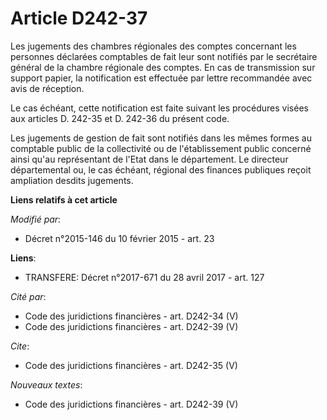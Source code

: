 # Article D242-37

Les jugements des chambres régionales des comptes concernant les personnes déclarées comptables de fait leur sont notifiés
par le secrétaire général de la chambre régionale des comptes. En cas de transmission sur support papier, la notification est
effectuée par lettre recommandée avec avis de réception. 

Le cas échéant, cette notification est faite suivant les procédures visées aux articles D. 242-35 et D. 242-36 du présent
code. 

Les jugements de gestion de fait sont notifiés dans les mêmes formes au comptable public de la collectivité ou de
l'établissement public concerné ainsi qu'au représentant de l'Etat dans le département. Le directeur départemental ou, le cas
échéant, régional des finances publiques reçoit ampliation desdits jugements.

**Liens relatifs à cet article**

_Modifié par_:

  - Décret n°2015-146 du 10 février 2015 - art. 23

**Liens**:

  - TRANSFERE: Décret n°2017-671 du 28 avril 2017 - art. 127

_Cité par_:

  - Code des juridictions financières - art. D242-34 (V)
  - Code des juridictions financières - art. D242-39 (V)

_Cite_:

  - Code des juridictions financières - art. D242-35 (V)

_Nouveaux textes_:

  - Code des juridictions financières - art. D242-39 (V)
